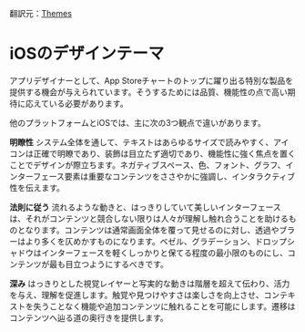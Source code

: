 翻訳元：[Themes](https://developer.apple.com/design/human-interface-guidelines/ios/overview/themes/)

# iOSのデザインテーマ

アプリデザイナーとして、App Storeチャートのトップに躍り出る特別な製品を提供する機会が与えられています。そうするためには品質、機能性の点で高い期待に応えている必要があります。

他のプラットフォームとiOSでは、主に次の3つ観点で違いがあります。

**明瞭性** システム全体を通して、テキストはあらゆるサイズで読みやすく、アイコンは正確で明瞭であり、装飾は目立たず適切であり、機能性に強く焦点を置くことでデザインが際立ちます。ネガティブスペース、色、フォント、グラフ、インターフェース要素は重要なコンテンツをささやかに強調し、インタラクティブ性を伝えます。

**法則に従う** 流れるような動きと、はっきりしていて美しいインターフェースは、それがコンテンツと競合しない限りは人々が理解し触れ合うことを助けるものとなります。コンテンツは通常画面全体を覆って見せるのに対し、透過やブラーはより多くを仄めかすものになります。ベゼル、グラデーション、ドロップシャドウはインターフェースを軽くしっかりと保てる程度の最小限のものにし、コンテンツが最も目立つようにするべきです。

**深み** はっきりとした視覚レイヤーと写実的な動きは階層を超えて伝わり、活力を与え、理解を促進します。触覚や見つけやすさは楽しさを向上させ、コンテキストを失うことなく機能や追加コンテンツに触れることを可能にします。遷移はコンテンツへ辿る道の奥行きを提供します。